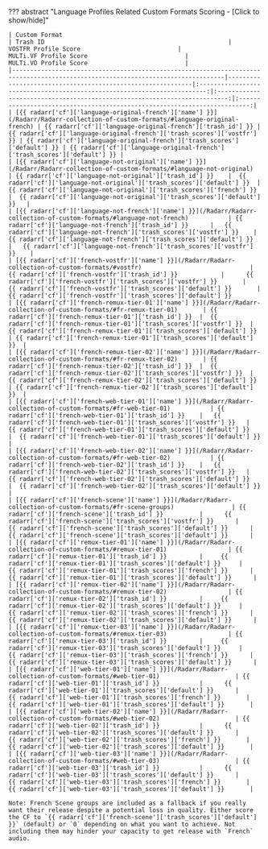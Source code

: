 ??? abstract "Language Profiles Related Custom Formats Scoring - [Click to show/hide]"

    | Custom Format                                                                                                                   | Trash ID                                                   |                           VOSTFR Profile Score                           |                          MULTi.VF Profile Score                           |                          MULTi.VO Profile Score                           |
    |---------------------------------------------------------------------------------------------------------------------------------|------------------------------------------------------------|:------------------------------------------------------------------------:|:-------------------------------------------------------------------------:|:-------------------------------------------------------------------------:|
    | [{{ radarr['cf']['language-original-french']['name'] }}](/Radarr/Radarr-collection-of-custom-formats/#language-original-french) | {{ radarr['cf']['language-original-french']['trash_id'] }} | {{ radarr['cf']['language-original-french']['trash_scores']['vostfr'] }} | {{ radarr['cf']['language-original-french']['trash_scores']['default'] }} | {{ radarr['cf']['language-original-french']['trash_scores']['default'] }} |
    | [{{ radarr['cf']['language-not-original']['name'] }}](/Radarr/Radarr-collection-of-custom-formats/#language-not-original)       | {{ radarr['cf']['language-not-original']['trash_id'] }}    |  {{ radarr['cf']['language-not-original']['trash_scores']['default'] }}  |   {{ radarr['cf']['language-not-original']['trash_scores']['french'] }}   |  {{ radarr['cf']['language-not-original']['trash_scores']['default'] }}   |
    | [{{ radarr['cf']['language-not-french']['name'] }}](/Radarr/Radarr-collection-of-custom-formats/#language-not-french)           | {{ radarr['cf']['language-not-french']['trash_id'] }}      |   {{ radarr['cf']['language-not-french']['trash_scores']['vostfr'] }}    |    {{ radarr['cf']['language-not-french']['trash_scores']['default'] }}    |   {{ radarr['cf']['language-not-french']['trash_scores']['vostfr'] }}    |
    | [{{ radarr['cf']['french-vostfr']['name'] }}](/Radarr/Radarr-collection-of-custom-formats/#vostfr)                              | {{ radarr['cf']['french-vostfr']['trash_id'] }}            |      {{ radarr['cf']['french-vostfr']['trash_scores']['vostfr'] }}       |      {{ radarr['cf']['french-vostfr']['trash_scores']['default'] }}       |      {{ radarr['cf']['french-vostfr']['trash_scores']['default'] }}
    | [{{ radarr['cf']['french-remux-tier-01']['name'] }}](/Radarr/Radarr-collection-of-custom-formats/#fr-remux-tier-01)       | {{ radarr['cf']['french-remux-tier-01']['trash_id'] }}  |  {{ radarr['cf']['french-remux-tier-01']['trash_scores']['vostfr'] }}  | {{ radarr['cf']['french-remux-tier-01']['trash_scores']['default'] }}  | {{ radarr['cf']['french-remux-tier-01']['trash_scores']['default'] }}  |
    | [{{ radarr['cf']['french-remux-tier-02']['name'] }}](/Radarr/Radarr-collection-of-custom-formats/#fr-remux-tier-02)       | {{ radarr['cf']['french-remux-tier-02']['trash_id'] }}  |  {{ radarr['cf']['french-remux-tier-02']['trash_scores']['vostfr'] }}  | {{ radarr['cf']['french-remux-tier-02']['trash_scores']['default'] }}  | {{ radarr['cf']['french-remux-tier-02']['trash_scores']['default'] }}  |
    | [{{ radarr['cf']['french-web-tier-01']['name'] }}](/Radarr/Radarr-collection-of-custom-formats/#fr-web-tier-01)           | {{ radarr['cf']['french-web-tier-01']['trash_id'] }}    |   {{ radarr['cf']['french-web-tier-01']['trash_scores']['vostfr'] }}   |  {{ radarr['cf']['french-web-tier-01']['trash_scores']['default'] }}   |  {{ radarr['cf']['french-web-tier-01']['trash_scores']['default'] }}   |
    | [{{ radarr['cf']['french-web-tier-02']['name'] }}](/Radarr/Radarr-collection-of-custom-formats/#fr-web-tier-02)           | {{ radarr['cf']['french-web-tier-02']['trash_id'] }}    |   {{ radarr['cf']['french-web-tier-02']['trash_scores']['vostfr'] }}   |  {{ radarr['cf']['french-web-tier-02']['trash_scores']['default'] }}   |  {{ radarr['cf']['french-web-tier-02']['trash_scores']['default'] }}   |
    | [{{ radarr['cf']['french-scene']['name'] }}](/Radarr/Radarr-collection-of-custom-formats/#fr-scene-groups)                | {{ radarr['cf']['french-scene']['trash_id'] }}          |      {{ radarr['cf']['french-scene']['trash_scores']['vostfr'] }}      |     {{ radarr['cf']['french-scene']['trash_scores']['default'] }}      |     {{ radarr['cf']['french-scene']['trash_scores']['default'] }}      |
    | [{{ radarr['cf']['remux-tier-01']['name'] }}](/Radarr/Radarr-collection-of-custom-formats/#remux-tier-01)                 | {{ radarr['cf']['remux-tier-01']['trash_id'] }}         |     {{ radarr['cf']['remux-tier-01']['trash_scores']['default'] }}     |      {{ radarr['cf']['remux-tier-01']['trash_scores']['french'] }}      |      {{ radarr['cf']['remux-tier-01']['trash_scores']['default'] }}      |
    | [{{ radarr['cf']['remux-tier-02']['name'] }}](/Radarr/Radarr-collection-of-custom-formats/#remux-tier-02)                 | {{ radarr['cf']['remux-tier-02']['trash_id'] }}         |     {{ radarr['cf']['remux-tier-02']['trash_scores']['default'] }}     |      {{ radarr['cf']['remux-tier-02']['trash_scores']['french'] }}      |      {{ radarr['cf']['remux-tier-02']['trash_scores']['default'] }}      |
    | [{{ radarr['cf']['remux-tier-03']['name'] }}](/Radarr/Radarr-collection-of-custom-formats/#remux-tier-03)                 | {{ radarr['cf']['remux-tier-03']['trash_id'] }}         |     {{ radarr['cf']['remux-tier-03']['trash_scores']['default'] }}     |      {{ radarr['cf']['remux-tier-03']['trash_scores']['french'] }}      |      {{ radarr['cf']['remux-tier-03']['trash_scores']['default'] }}      |
    | [{{ radarr['cf']['web-tier-01']['name'] }}](/Radarr/Radarr-collection-of-custom-formats/#web-tier-01)                     | {{ radarr['cf']['web-tier-01']['trash_id'] }}           |      {{ radarr['cf']['web-tier-01']['trash_scores']['default'] }}      |       {{ radarr['cf']['web-tier-01']['trash_scores']['french'] }}       |       {{ radarr['cf']['web-tier-01']['trash_scores']['default'] }}       |
    | [{{ radarr['cf']['web-tier-02']['name'] }}](/Radarr/Radarr-collection-of-custom-formats/#web-tier-02)                     | {{ radarr['cf']['web-tier-02']['trash_id'] }}           |      {{ radarr['cf']['web-tier-02']['trash_scores']['default'] }}      |       {{ radarr['cf']['web-tier-02']['trash_scores']['french'] }}       |       {{ radarr['cf']['web-tier-02']['trash_scores']['default'] }}       |
    | [{{ radarr['cf']['web-tier-03']['name'] }}](/Radarr/Radarr-collection-of-custom-formats/#web-tier-03)                     | {{ radarr['cf']['web-tier-03']['trash_id'] }}           |      {{ radarr['cf']['web-tier-03']['trash_scores']['default'] }}      |       {{ radarr['cf']['web-tier-03']['trash_scores']['french'] }}       |       {{ radarr['cf']['web-tier-03']['trash_scores']['default'] }}       |

    Note: French Scene groups are included as a fallback if you really want their release despite a potential loss in quality. Either score the CF to `{{ radarr['cf']['french-scene']['trash_scores']['default'] }}` (default) or `0` depending on what you want to achieve. Not including them may hinder your capacity to get release with `French` audio.

